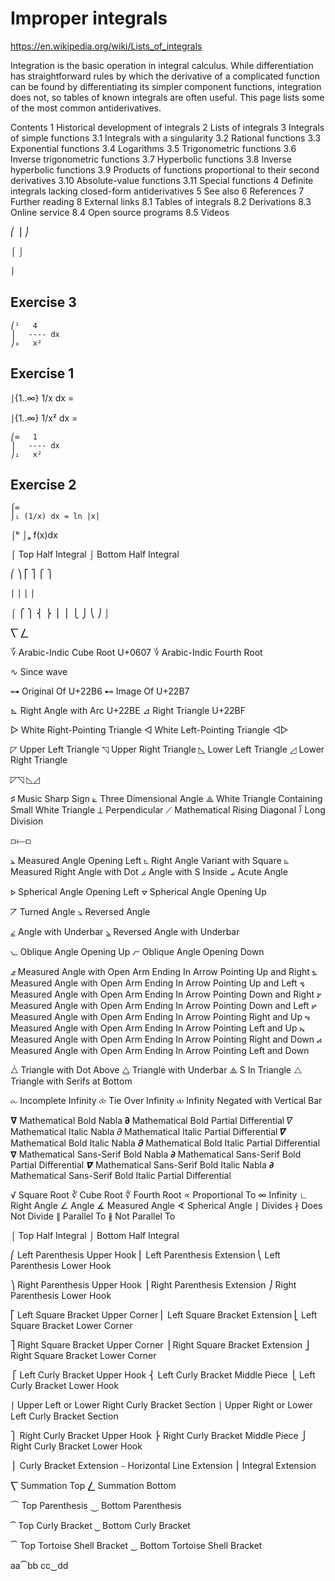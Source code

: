 # Improper integrals

https://en.wikipedia.org/wiki/Lists_of_integrals

Integration is the basic operation in integral calculus. While differentiation has straightforward rules by which the derivative of a complicated function can be found by differentiating its simpler component functions, integration does not, so tables of known integrals are often useful. This page lists some of the most common antiderivatives.

Contents
1	Historical development of integrals
2	Lists of integrals
3	Integrals of simple functions
3.1	Integrals with a singularity
3.2	Rational functions
3.3	Exponential functions
3.4	Logarithms
3.5	Trigonometric functions
3.6	Inverse trigonometric functions
3.7	Hyperbolic functions
3.8	Inverse hyperbolic functions
3.9	Products of functions proportional to their second derivatives
3.10	Absolute-value functions
3.11	Special functions
4	Definite integrals lacking closed-form antiderivatives
5	See also
6	References
7	Further reading
8	External links
8.1	Tables of integrals
8.2	Derivations
8.3	Online service
8.4	Open source programs
8.5	Videos

⎛
⎟
⎠

⌠
⌡

⎰

## Exercise 3

```
⎛¹   4
⎟   ---- dx
⎠₀   x²
```




## Exercise 1

⎰{1..∞} 1/x dx = 

⎰{1..∞} 1/x² dx = 


```
⎛∞   1
⎟   ---- dx
⎠₁   x²
```




## Exercise 2

```
⌠∞
⌡₁ (1/x) dx = ln |x|

```
⌠ᵇ
⌡ₐ f(x)dx


⌠ Top Half Integral
⌡ Bottom Half Integral

⎛ ⎞
⎡ ⎤
⎧ ⎫

⎰   ⎱
⎱   ⎰


⌠
⎧ ⎫
⎨ ⎬
⎪ ⎪
⎩ ⎭
⎝ ⎠
⌡

⎲
⎳


؆ Arabic-Indic Cube Root U+0607
؇ Arabic-Indic Fourth Root

∿ Since wave

⊶ Original Of U+22B6
⊷ Image Of U+22B7

⊾ Right Angle with Arc U+22BE
⊿ Right Triangle U+22BF


▷ White Right-Pointing Triangle
◁ White Left-Pointing Triangle
◁▷

◸ Upper Left Triangle
◹ Upper Right Triangle
◺ Lower Left Triangle
◿ Lower Right Triangle

◸◹
◺◿

♯ Music Sharp Sign
⟀ Three Dimensional Angle
⟁ White Triangle Containing Small White Triangle
⟂ Perpendicular
⟋ Mathematical Rising Diagonal
⟌ Long Division

⟥⟝⟤

⦛ Measured Angle Opening Left
⦜ Right Angle Variant with Square
⦝ Measured Right Angle with Dot
⦞ Angle with S Inside
⦟ Acute Angle

⦠ Spherical Angle Opening Left
⦡ Spherical Angle Opening Up

⦢ Turned Angle
⦣ Reversed Angle

⦤ Angle with Underbar
⦥ Reversed Angle with Underbar

⦦ Oblique Angle Opening Up
⦧ Oblique Angle Opening Down

⦨ Measured Angle with Open Arm Ending In Arrow Pointing Up and Right
⦩ Measured Angle with Open Arm Ending In Arrow Pointing Up and Left
⦪ Measured Angle with Open Arm Ending In Arrow Pointing Down and Right
⦫ Measured Angle with Open Arm Ending In Arrow Pointing Down and Left
⦬ Measured Angle with Open Arm Ending In Arrow Pointing Right and Up
⦭ Measured Angle with Open Arm Ending In Arrow Pointing Left and Up
⦮ Measured Angle with Open Arm Ending In Arrow Pointing Right and Down
⦯ Measured Angle with Open Arm Ending In Arrow Pointing Left and Down

⧊ Triangle with Dot Above
⧋ Triangle with Underbar
⧌ S In Triangle
⧍ Triangle with Serifs at Bottom

⧜ Incomplete Infinity
⧝ Tie Over Infinity
⧞ Infinity Negated with Vertical Bar

𝛁 Mathematical Bold Nabla
𝛛 Mathematical Bold Partial Differential
𝛻 Mathematical Italic Nabla
𝜕 Mathematical Italic Partial Differential
𝜵 Mathematical Bold Italic Nabla
𝝏 Mathematical Bold Italic Partial Differential
𝝯 Mathematical Sans-Serif Bold Nabla
𝞉 Mathematical Sans-Serif Bold Partial Differential
𝞩 Mathematical Sans-Serif Bold Italic Nabla
𝟃 Mathematical Sans-Serif Bold Italic Partial Differential


√ Square Root
∛ Cube Root
∜ Fourth Root
∝ Proportional To
∞ Infinity
∟ Right Angle
∠ Angle
∡ Measured Angle
∢ Spherical Angle
∣ Divides
∤ Does Not Divide
∥ Parallel To
∦ Not Parallel To

⌠ Top Half Integral
⌡ Bottom Half Integral

⎛ Left Parenthesis Upper Hook
⎜ Left Parenthesis Extension
⎝ Left Parenthesis Lower Hook

⎞ Right Parenthesis Upper Hook
⎟ Right Parenthesis Extension
⎠ Right Parenthesis Lower Hook

⎡ Left Square Bracket Upper Corner
⎢ Left Square Bracket Extension
⎣ Left Square Bracket Lower Corner

⎤ Right Square Bracket Upper Corner
⎥ Right Square Bracket Extension
⎦ Right Square Bracket Lower Corner

⎧ Left Curly Bracket Upper Hook
⎨ Left Curly Bracket Middle Piece
⎩ Left Curly Bracket Lower Hook

⎰ Upper Left or Lower Right Curly Bracket Section
⎱ Upper Right or Lower Left Curly Bracket Section

⎫ Right Curly Bracket Upper Hook
⎬ Right Curly Bracket Middle Piece
⎭ Right Curly Bracket Lower Hook

⎪ Curly Bracket Extension
⎯ Horizontal Line Extension
⎮ Integral Extension

⎲ Summation Top
⎳ Summation Bottom

⏜ Top Parenthesis
⏝ Bottom Parenthesis


⏞ Top Curly Bracket
⏟ Bottom Curly Bracket

⏠ Top Tortoise Shell Bracket
⏡  Bottom Tortoise Shell Bracket

aa⏠bb
cc⏡dd
